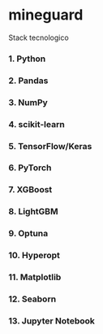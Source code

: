 # mineguard

Stack tecnologico 

### 1. Python
### 2. Pandas
### 3. NumPy
### 4. scikit-learn
### 5. TensorFlow/Keras
### 6. PyTorch
### 7. XGBoost
### 8. LightGBM
### 9. Optuna
### 10. Hyperopt
### 11. Matplotlib
### 12. Seaborn
### 13. Jupyter Notebook
